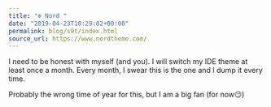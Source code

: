 ```yaml
---
title: "❄️ Nord "
date: "2019-04-23T10:29:02+00:00"
permalink: blog/s9t/index.html
source_url: https://www.nordtheme.com/
---
```


I need to be honest with myself (and you). I will switch my IDE theme at least once a month. Every month, I swear this is the one and I dump it every time.

Probably the wrong time of year for this, but I am a big fan (for now😏)
